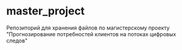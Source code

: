 # master_project
Репозиторий для хранения файлов по магистерскому проекту "Прогнозирование потребностей клиентов на потоках цифровых следов"
